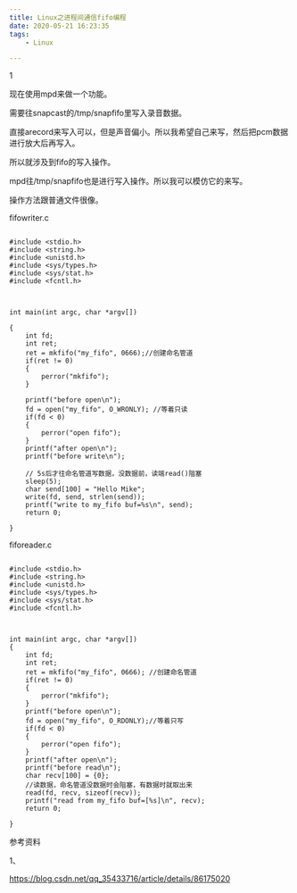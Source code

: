 ```yaml
---
title: Linux之进程间通信fifo编程
date: 2020-05-21 16:23:35
tags:
	- Linux

---
```


1

现在使用mpd来做一个功能。

需要往snapcast的/tmp/snapfifo里写入录音数据。

直接arecord来写入可以，但是声音偏小。所以我希望自己来写，然后把pcm数据进行放大后再写入。

所以就涉及到fifo的写入操作。

mpd往/tmp/snapfifo也是进行写入操作。所以我可以模仿它的来写。

操作方法跟普通文件很像。

fifowriter.c

```

#include <stdio.h>
#include <string.h>
#include <unistd.h>
#include <sys/types.h>
#include <sys/stat.h>
#include <fcntl.h>



int main(int argc, char *argv[])

{
	int fd;
	int ret;
	ret = mkfifo("my_fifo", 0666);//创建命名管道
	if(ret != 0)
	{
		perror("mkfifo");
	}

	printf("before open\n");
	fd = open("my_fifo", O_WRONLY); //等着只读
	if(fd < 0)
	{
		perror("open fifo");
	}
	printf("after open\n");
	printf("before write\n");

	// 5s后才往命名管道写数据，没数据前，读端read()阻塞
	sleep(5);
	char send[100] = "Hello Mike";
	write(fd, send, strlen(send));
	printf("write to my_fifo buf=%s\n", send);
	return 0;

}
```

fiforeader.c

```

#include <stdio.h>
#include <string.h>
#include <unistd.h>
#include <sys/types.h>
#include <sys/stat.h>
#include <fcntl.h>



int main(int argc, char *argv[])
{
	int fd;
	int ret;
	ret = mkfifo("my_fifo", 0666); //创建命名管道
	if(ret != 0)
	{
		perror("mkfifo");
	}
	printf("before open\n");
	fd = open("my_fifo", O_RDONLY);//等着只写
	if(fd < 0)
	{
		perror("open fifo");
	}
	printf("after open\n");
	printf("before read\n");
	char recv[100] = {0};
	//读数据，命名管道没数据时会阻塞，有数据时就取出来
	read(fd, recv, sizeof(recv));
	printf("read from my_fifo buf=[%s]\n", recv);
	return 0;

}
```



参考资料

1、

https://blog.csdn.net/qq_35433716/article/details/86175020